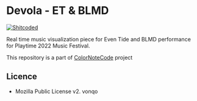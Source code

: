 # Devola - ET & BLMD

[![Shitcoded][ulaanbaatar-badge]][ub-wiki]

Real time music visualization piece for Even Tide and BLMD performance for Playtime 2022 Music Festival.

This repository is a part of [ColorNoteCode](https://github.com/PunkOwl/gestalt) project

## Licence
- Mozilla Public License v2. vonqo

[ulaanbaatar-badge]: https://img.shields.io/badge/shitcoded%20in-%F0%9F%87%B2%F0%9F%87%B3ulaanbaatar-brightgreen.svg
[ub-wiki]: https://en.wikipedia.org/wiki/Ulaanbaatar
